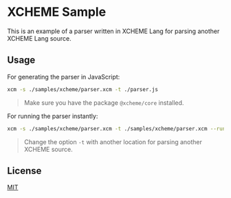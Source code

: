 # XCHEME Sample

This is an example of a parser written in XCHEME Lang for parsing another XCHEME Lang source.

## Usage

For generating the parser in JavaScript:

```sh
xcm -s ./samples/xcheme/parser.xcm -t ./parser.js
```

> Make sure you have the package `@xcheme/core` installed.

For running the parser instantly:

```sh
xcm -s ./samples/xcheme/parser.xcm -t ./samples/xcheme/parser.xcm --run
```

> Change the option `-t` with another location for parsing another XCHEME source.

## License

[MIT](https://balmante.eti.br)
